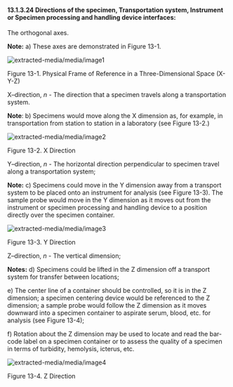#### 13.1.3.24 Directions of the specimen, Transportation system, Instrument or Specimen processing and handling device interfaces:

The orthogonal axes.

**Note:** a) These axes are demonstrated in Figure 13-1.

![extracted-media/media/image1](extracted-media/media/image1.wmf)

Figure 13-1. Physical Frame of Reference in a Three-Dimensional Space (X-Y-Z)

X–direction, _n -_ The direction that a specimen travels along a transportation system.

**Note**: b) Specimens would move along the X dimension as, for example, in transportation from station to station in a laboratory (see Figure 13-2.)

![extracted-media/media/image2](extracted-media/media/image2.wmf)

Figure 13-2. X Direction

Y–direction, _n -_ The horizontal direction perpendicular to specimen travel along a transportation system;

**Note:** c) Specimens could move in the Y dimension away from a transport system to be placed onto an instrument for analysis (see Figure 13-3). The sample probe would move in the Y dimension as it moves out from the instrument or specimen processing and handling device to a position directly over the specimen container.

![extracted-media/media/image3](extracted-media/media/image3.wmf)

Figure 13-3. Y Direction

Z–direction, _n_ - The vertical dimension;

**Notes:** d) Specimens could be lifted in the Z dimension off a transport system for transfer between locations;

e) The center line of a container should be controlled, so it is in the Z dimension; a specimen centering device would be referenced to the Z dimension; a sample probe would follow the Z dimension as it moves downward into a specimen container to aspirate serum, blood, etc. for analysis (see Figure 13-4);

f) Rotation about the Z dimension may be used to locate and read the bar-code label on a specimen container or to assess the quality of a specimen in terms of turbidity, hemolysis, icterus, etc.

![extracted-media/media/image4](extracted-media/media/image4.wmf)

Figure 13-4. Z Direction
